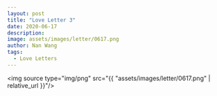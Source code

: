 ```yaml
---
layout: post
title: "Love Letter 3"
date: 2020-06-17
description:
image: assets/images/letter/0617.png
author: Nan Wang
tags:
  - Love Letters
---
```



<img source type="img/png" src="{{ "assets/images/letter/0617.png" | relative_url }}"/>
